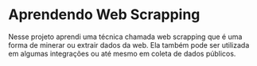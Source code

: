 # Aprendendo Web Scrapping
Nesse projeto aprendi uma técnica chamada web scrapping que é uma forma de minerar ou extrair dados da web. Ela também pode ser utilizada em algumas integrações ou até mesmo em coleta de dados  públicos.
